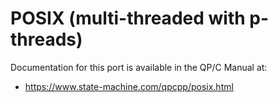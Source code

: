 # POSIX (multi-threaded with p-threads)

Documentation for this port is available in the QP/C Manual at:

- https://www.state-machine.com/qpcpp/posix.html
